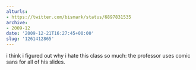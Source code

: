 ```yaml
---
alturls:
- https://twitter.com/bismark/status/6897831535
archive:
- 2009-12
date: '2009-12-21T16:27:45+00:00'
slug: '1261412865'
---
```


i think i figured out why i hate this class so much: the professor uses comic sans for all of his slides.

